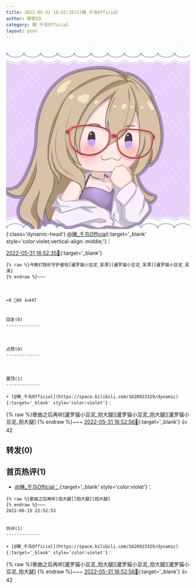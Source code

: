 ```yaml
---
title: 2022-05-31 16:52:35(1)琳_千鸟Official
author: 御坂IO
category: 琳_千鸟Official
layout: post
---
```


![img](/images/c0a88f85ebd0d056f37b114e0748e69556c8b488.jpg){:class='dynamic-head'}
[@琳_千鸟Official](https://space.bilibili.com/1620923329/dynamic){:target='_blank' style='color:violet;vertical-align: middle;'}：

[2022-05-31 16:52:35🔗](https://t.bilibili.com/666358828793593909){:target='_blank'}

~~~
{% raw %}今晚打隐形守护者哈[暹罗猫小豆泥_呆滞][暹罗猫小豆泥_呆滞][暹罗猫小豆泥_呆滞]
{% endraw %}~~~



↪️0 💬66 👍447


回复(0)
-------------



点赞(0)
-------------



置顶(1)
-------------

+ [@琳_千鸟Official](https://space.bilibili.com/1620923329/dynamic){:target='_blank' style='color:violet'}：
~~~
{% raw %}歌曲之后再听[暹罗猫小豆泥_抱大腿][暹罗猫小豆泥_抱大腿][暹罗猫小豆泥_抱大腿]
{% endraw %}~~~
[2022-05-31 16:52:56🔗](https://t.bilibili.com/666358828793593909#reply115045183088){:target='_blank'} 👍42


转发(0)
-------------



首页热评(1)
-------------

+ [@琳_千鸟Official：](https://space.bilibili.com/1620923329/dynamic){:target='_blank' style='color:violet'}：
~~~
{% raw %}歌曲之后再听[抱大腿][抱大腿][抱大腿]
{% endraw %}~~~
2022-06-15 22:52:53


热评(1)
-------------

+ [@琳_千鸟Official](https://space.bilibili.com/1620923329/dynamic){:target='_blank' style='color:violet'}：
~~~
{% raw %}歌曲之后再听[暹罗猫小豆泥_抱大腿][暹罗猫小豆泥_抱大腿][暹罗猫小豆泥_抱大腿]
{% endraw %}~~~
[2022-05-31 16:52:56🔗](https://t.bilibili.com/666358828793593909#reply115045183088){:target='_blank'} 👍42


